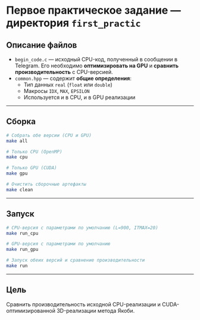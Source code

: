# Первое практическое задание — директория `first_practic`

## Описание файлов

- `begin_code.c` — исходный CPU-код, полученный в сообщении в Telegram. Его необходимо **оптимизировать на GPU** и **сравнить производительность** с CPU-версией.
- `common.hpp` — содержит **общие определения**:
  - Тип данных `real` (`float` или `double`)
  - Макросы `IDX`, `MAX`, `EPSILON`
  - Используется и в CPU, и в GPU реализации

---

## Сборка

```bash
# Собрать обе версии (CPU и GPU)
make all

# Только CPU (OpenMP)
make cpu

# Только GPU (CUDA)
make gpu

# Очистить сборочные артефакты
make clean
```

---

##  Запуск

```bash
# CPU-версия с параметрами по умолчанию (L=900, ITMAX=20)
make run_cpu

# GPU-версия с параметрами по умолчанию
make run_gpu

# Запуск обеих версий и сравнение производительности
make run
```

---

##  Цель

Сравнить производительность исходной CPU-реализации и CUDA-оптимизированной 3D-реализации метода Якоби.
